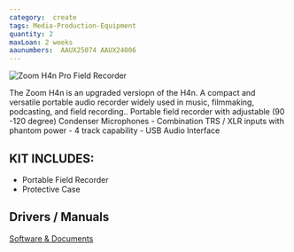 ```yaml
---
category:  create
tags: Media-Production-Equipment
quantity: 2
maxLoan: 2 weeks
aaunumbers:  AAUX25074 AAUX24006
---
```

![Zoom H4n Pro Field Recorder](https://zoomcorp.com/media/original_images/H4AB_listImage_2.png.880x0_q60_size_canvas_upscale.png)

The Zoom H4n is an upgraded versiopn of the H4n. A compact and versatile portable audio recorder widely used in music, filmmaking, podcasting, and field recording.. Portable field recorder with adjustable (90  -120 degree) Condenser Microphones - Combination TRS / XLR inputs with phantom power - 4 track capability - USB Audio Interface
## KIT INCLUDES:
-  Portable Field Recorder 
- Protective Case

## Drivers / Manuals
[Software & Documents](https://zoomcorp.com/en/de/handheld-recorders/handheld-recorders/h4n-pro/h4n-pro-support/)



